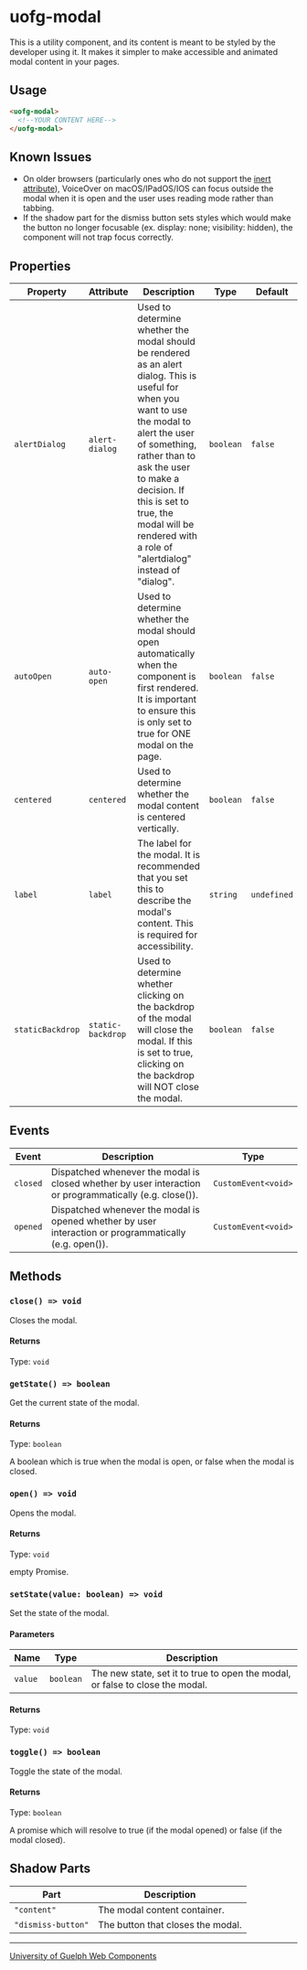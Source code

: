 # uofg-modal

This is a utility component, and its content is meant to be styled by the developer using it. It makes it simpler to make accessible and animated modal content in your pages.

## Usage

```html
<uofg-modal>
  <!--YOUR CONTENT HERE-->
</uofg-modal>
```

## Known Issues

- On older browsers (particularly ones who do not support the [inert attribute](https://developer.mozilla.org/en-US/docs/Web/API/HTMLElement/inert)), VoiceOver on macOS/IPadOS/IOS can focus outside the modal when it is open and the user uses reading mode rather than tabbing.
- If the shadow part for the dismiss button sets styles which would make the button no longer focusable (ex. display: none; visibility: hidden), the component will not trap focus correctly.

## Properties

| Property         | Attribute         | Description                                                                                                                                                                                                                                                                                                       | Type      | Default     |
| ---------------- | ----------------- | ----------------------------------------------------------------------------------------------------------------------------------------------------------------------------------------------------------------------------------------------------------------------------------------------------------------- | --------- | ----------- |
| `alertDialog`    | `alert-dialog`    | Used to determine whether the modal should be rendered as an alert dialog. This is useful for when you want to use the modal to alert the user of something, rather than to ask the user to make a decision. If this is set to true, the modal will be rendered with a role of "alertdialog" instead of "dialog". | `boolean` | `false`     |
| `autoOpen`       | `auto-open`       | Used to determine whether the modal should open automatically when the component is first rendered. It is important to ensure this is only set to true for ONE modal on the page.                                                                                                                                 | `boolean` | `false`     |
| `centered`       | `centered`        | Used to determine whether the modal content is centered vertically.                                                                                                                                                                                                                                               | `boolean` | `false`     |
| `label`          | `label`           | The label for the modal. It is recommended that you set this to describe the modal's content. This is required for accessibility.                                                                                                                                                                                 | `string`  | `undefined` |
| `staticBackdrop` | `static-backdrop` | Used to determine whether clicking on the backdrop of the modal will close the modal. If this is set to true, clicking on the backdrop will NOT close the modal.                                                                                                                                                  | `boolean` | `false`     |


## Events

| Event    | Description                                                                                             | Type                |
| -------- | ------------------------------------------------------------------------------------------------------- | ------------------- |
| `closed` | Dispatched whenever the modal is closed whether by user interaction or programmatically (e.g. close()). | `CustomEvent<void>` |
| `opened` | Dispatched whenever the modal is opened whether by user interaction or programmatically (e.g. open()).  | `CustomEvent<void>` |


## Methods

### `close() => void`

Closes the modal.

#### Returns

Type: `void`

### `getState() => boolean`

Get the current state of the modal.

#### Returns

Type: `boolean`

A boolean which is true when the modal is open, or false when the modal is closed.

### `open() => void`

Opens the modal.

#### Returns

Type: `void`

empty Promise.

### `setState(value: boolean) => void`

Set the state of the modal.

#### Parameters

| Name    | Type      | Description                                                                   |
| ------- | --------- | ----------------------------------------------------------------------------- |
| `value` | `boolean` | The new state, set it to true to open the modal, or false to close the modal. |

#### Returns

Type: `void`

### `toggle() => boolean`

Toggle the state of the modal.

#### Returns

Type: `boolean`

A promise which will resolve to true (if the modal opened) or false (if the modal closed).


## Shadow Parts

| Part               | Description                       |
| ------------------ | --------------------------------- |
| `"content"`        | The modal content container.      |
| `"dismiss-button"` | The button that closes the modal. |


----------------------------------------------

[University of Guelph Web Components](https://github.com/ccswbs/web-components)
